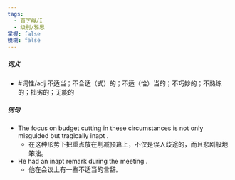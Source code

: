 ```yaml
---
tags:
  - 首字母/I
  - 级别/雅思
掌握: false
模糊: false
---
```

##### 词义
- #词性/adj  不适当；不合适（式）的；不适（恰）当的；不巧妙的；不熟练的；拙劣的；无能的
##### 例句
- The focus on budget cutting in these circumstances is not only misguided but tragically inapt .
	- 在这种形势下把重点放在削减预算上，不仅是误入歧途的，而且悲剧般地笨拙。
- He had an inapt remark during the meeting .
	- 他在会议上有一些不适当的言辞。
